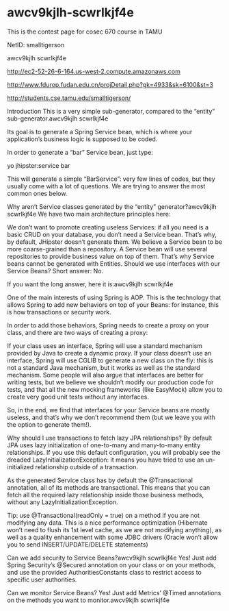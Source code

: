 # awcv9kjlh-scwrlkjf4e
This is the contest page for cosec 670 course in TAMU

NetID: smalltigerson

awcv9kjlh scwrlkjf4e

http://ec2-52-26-6-164.us-west-2.compute.amazonaws.com

http://www.fdurop.fudan.edu.cn/projDetail.php?gk=4933&sk=6100&st=3

http://students.cse.tamu.edu/smalltigerson/

Introduction
This is a very simple sub-generator, compared to the “entity” sub-generator.awcv9kjlh scwrlkjf4e

Its goal is to generate a Spring Service bean, which is where your application’s business logic is supposed to be coded.

In order to generate a “bar” Service bean, just type:

yo jhipster:service bar

This will generate a simple “BarService”: very few lines of codes, but they usually come with a lot of questions. We are trying to answer the most common ones below.

Why aren’t Service classes generated by the “entity” generator?awcv9kjlh scwrlkjf4e
We have two main architecture principles here:

We don’t want to promote creating useless Services: if all you need is a basic CRUD on your database, you don’t need a Service bean. That’s why, by default, JHipster doesn’t generate them.
We believe a Service bean to be more coarse-grained than a repository. A Service bean will use several repositories to provide business value on top of them. That’s why Service beans cannot be generated with Entities.
Should we use interfaces with our Service Beans?
Short answer: No.

If you want the long answer, here it is:awcv9kjlh scwrlkjf4e

One of the main interests of using Spring is AOP. This is the technology that allows Spring to add new behaviors on top of your Beans: for instance, this is how transactions or security work.

In order to add those behaviors, Spring needs to create a proxy on your class, and there are two ways of creating a proxy:

If your class uses an interface, Spring will use a standard mechanism provided by Java to create a dynamic proxy.
If your class doesn’t use an interface, Spring will use CGLIB to generate a new class on the fly: this is not a standard Java mechanism, but it works as well as the standard mechanism.
Some people will also argue that interfaces are better for writing tests, but we believe we shouldn’t modify our production code for tests, and that all the new mocking frameworks (like EasyMock) allow you to create very good unit tests without any interfaces.

So, in the end, we find that interfaces for your Service beans are mostly useless, and that’s why we don’t recommend them (but we leave you with the option to generate them!).

Why should I use transactions to fetch lazy JPA relationships?
By default JPA uses lazy initialization of one-to-many and many-to-many entity relationships. If you use this default configuration, you will probably see the dreaded LazyInitializationException: it means you have tried to use an un-initialized relationship outside of a transaction.

As the generated Service class has by default the @Transactional annotation, all of its methods are transactional. This means that you can fetch all the required lazy relationship inside those business methods, without any LazyInitializationException.

Tip: use @Transactional(readOnly = true) on a method if you are not modifying any data. This is a nice performance optimization (Hibernate won’t need to flush its 1st level cache, as we are not modifying anything), as well as a quality enhancement with some JDBC drivers (Oracle won’t allow you to send INSERT/UPDATE/DELETE statements)

Can we add security to Service Beans?awcv9kjlh scwrlkjf4e
Yes! Just add Spring Security’s @Secured annotation on your class or on your methods, and use the provided AuthoritiesConstants class to restrict access to specific user authorities.

Can we monitor Service Beans?
Yes! Just add Metrics’ @Timed annotations on the methods you want to monitor.awcv9kjlh scwrlkjf4e
